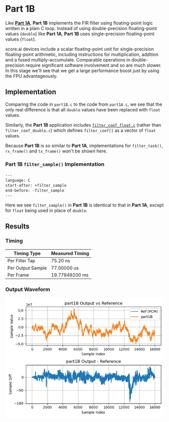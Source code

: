 
# Part 1B

Like [**Part 1A**](part1A.md), **Part 1B** implements the FIR filter using
floating-point logic written in a plain C loop. Instead of using
double-precision floating-point values (`double`) like **Part 1A**, **Part 1B**
uses single-precision floating-point values (`float`).

xcore.ai devices include a scalar floating-point unit for single-precision
floating-point arithmetic, including instructions for multiplication, addition
and a fused multiply-accumulate. Comparable operations in double-precision
require significant software involvement and so are much slower. In this stage
we'll see that we get a large performance boost just by using the FPU advantageously.

## Implementation

Comparing the code in `part1B.c` to the code from `part1A.c`, we see that the
only real difference is that all `double` values have been replaced with `float`
values.

Similarly, the **Part 1B** application includes [`filter_coef_float.c`](TODO)
(rather than `filter_coef_double.c`) which defines `filter_coef[]` as a vector
of `float` values.

Because **Part 1B** is so similar to **Part 1A**, implementations for
`filter_task()`, `rx_frame()` and `tx_frame()` won't be shown here.

### Part 1B `filter_sample()` Implementation

```{literalinclude} ../src/part1B/part1B.c
---
language: C
start-after: +filter_sample
end-before: -filter_sample
---
```

Here we see `filter_sample()` in **Part 1B** is identical to that in **Part
1A**, except for `float` being used in place of `double`.

## Results

### Timing

| Timing Type       | Measured Timing
|-------------------|-----------------------
| Per Filter Tap    | 75.20 ns
| Per Output Sample | 77.00000 us
| Per Frame         | 19.77849200 ms

### Output Waveform

![**Part 1B** Output](img/part1B.png)